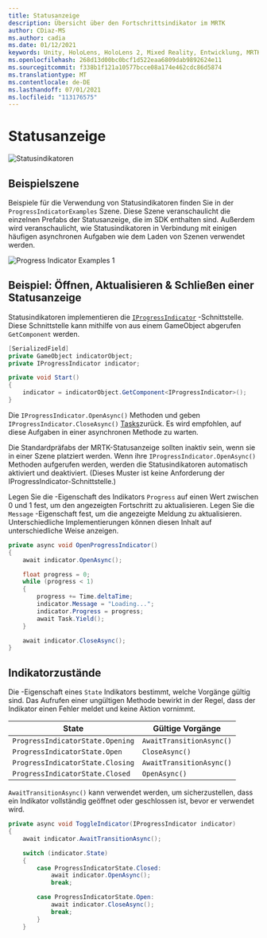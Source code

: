 ```yaml
---
title: Statusanzeige
description: Übersicht über den Fortschrittsindikator im MRTK
author: CDiaz-MS
ms.author: cadia
ms.date: 01/12/2021
keywords: Unity, HoloLens, HoloLens 2, Mixed Reality, Entwicklung, MRTK,
ms.openlocfilehash: 268d13d00bc0bcf1d522eaa6809dab9892624e11
ms.sourcegitcommit: f338b1f121a10577bcce08a174e462cdc86d5874
ms.translationtype: MT
ms.contentlocale: de-DE
ms.lasthandoff: 07/01/2021
ms.locfileid: "113176575"
---
```

# <a name="progress-indicator"></a>Statusanzeige

![Statusindikatoren](../images/progress-indicator/MRTK_ProgressIndicator_Main.png)

## <a name="example-scene"></a>Beispielszene

Beispiele für die Verwendung von Statusindikatoren finden Sie in der `ProgressIndicatorExamples` Szene. Diese Szene veranschaulicht die einzelnen Prefabs der Statusanzeige, die im SDK enthalten sind. Außerdem wird veranschaulicht, wie Statusindikatoren in Verbindung mit einigen häufigen asynchronen Aufgaben wie dem Laden von Szenen verwendet werden.

<img src="../images/progress-indicator/MRTK_ProgressIndicator_Examples.png" alt="Progress Indicator Examples 1">

## <a name="example-open-update--close-a-progress-indicator"></a>Beispiel: Öffnen, Aktualisieren & Schließen einer Statusanzeige

Statusindikatoren implementieren die [`IProgressIndicator`](xref:Microsoft.MixedReality.Toolkit.UI.IProgressIndicator) -Schnittstelle. Diese Schnittstelle kann mithilfe von aus einem GameObject abgerufen `GetComponent` werden.

```c#
[SerializedField]
private GameObject indicatorObject;
private IProgressIndicator indicator;

private void Start()
{
    indicator = indicatorObject.GetComponent<IProgressIndicator>();
}
```

Die `IProgressIndicator.OpenAsync()` Methoden und geben `IProgressIndicator.CloseAsync()` [Tasks](xref:System.Threading.Tasks.Task)zurück. Es wird empfohlen, auf diese Aufgaben in einer asynchronen Methode zu warten.

Die Standardpräfabs der MRTK-Statusanzeige sollten inaktiv sein, wenn sie in einer Szene platziert werden. Wenn ihre `IProgressIndicator.OpenAsync()` Methoden aufgerufen werden, werden die Statusindikatoren automatisch aktiviert und deaktiviert. (Dieses Muster ist keine Anforderung der IProgressIndicator-Schnittstelle.)

Legen Sie die -Eigenschaft des Indikators `Progress` auf einen Wert zwischen 0 und 1 fest, um den angezeigten Fortschritt zu aktualisieren. Legen Sie die `Message` -Eigenschaft fest, um die angezeigte Meldung zu aktualisieren. Unterschiedliche Implementierungen können diesen Inhalt auf unterschiedliche Weise anzeigen.

```c#
private async void OpenProgressIndicator()
{
    await indicator.OpenAsync();

    float progress = 0;
    while (progress < 1)
    {
        progress += Time.deltaTime;
        indicator.Message = "Loading...";
        indicator.Progress = progress;
        await Task.Yield();
    }

    await indicator.CloseAsync();
}
```

## <a name="indicator-states"></a>Indikatorzustände

Die -Eigenschaft eines `State` Indikators bestimmt, welche Vorgänge gültig sind. Das Aufrufen einer ungültigen Methode bewirkt in der Regel, dass der Indikator einen Fehler meldet und keine Aktion vornimmt.

State | Gültige Vorgänge
--- | ---
`ProgressIndicatorState.Opening` | `AwaitTransitionAsync()`
`ProgressIndicatorState.Open` | `CloseAsync()`
`ProgressIndicatorState.Closing` | `AwaitTransitionAsync()`
`ProgressIndicatorState.Closed` | `OpenAsync()`

`AwaitTransitionAsync()` kann verwendet werden, um sicherzustellen, dass ein Indikator vollständig geöffnet oder geschlossen ist, bevor er verwendet wird.

```c#
private async void ToggleIndicator(IProgressIndicator indicator)
{
    await indicator.AwaitTransitionAsync();

    switch (indicator.State)
    {
        case ProgressIndicatorState.Closed:
            await indicator.OpenAsync();
            break;

        case ProgressIndicatorState.Open:
            await indicator.CloseAsync();
            break;
        }
    }
```
